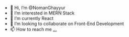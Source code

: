 - 👋 Hi, I’m @NomanGhayyur
- 👀 I’m interested in MERN Stack
- 🌱 I’m currently React
- 💞️ I’m looking to collaborate on Front-End Development
- 📫 How to reach me [...](https://www.linkedin.com/in/nomanghayyur/)

